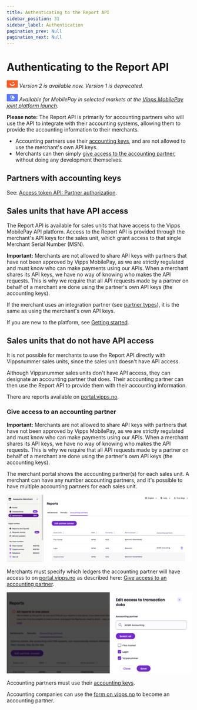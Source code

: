 ```yaml
---
title: Authenticating to the Report API
sidebar_position: 31
sidebar_label: Authentication
pagination_prev: Null
pagination_next: Null
---
```



# Authenticating to the Report API

![Vipps](../images/vipps.png) *Version 2 is available now. Version 1 is deprecated.*

![MobilePay](../images/mp.png) *Available for MobilePay in selected markets at the [Vipps MobilePay joint platform launch](https://www.vippsmobilepay.com/about).*

**Please note:**
The Report API is primarily for accounting partners who will use the API to integrate
with their accounting systems, allowing them to provide the accounting information to their merchants.
* Accounting partners use their
 [accounting keys](https://developer.vippsmobilepay.com/docs/partner/partner-keys/),
 and are not allowed to use the merchant's own API keys.
* Merchants can then simply
 [give access to the accounting partner](#give-access-to-an-accounting-partner),
 without doing any development themselves.

## Partners with accounting keys

See:
[Access token API: Partner authorization](https://developer.vippsmobilepay.com/docs/APIs/access-token-api/#partner-authorization).

## Sales units that have API access

The Report API is available for sales units that have access to the Vipps MobilePay API platform.
Access to the Report API is provided through the merchant's API keys for the sales unit,
which grant access to that single Merchant Serial Number (MSN).

**Important:** Merchants are not allowed to share API keys with partners that have not been approved by
Vipps MobilePay, as we are strictly regulated and must know who can make payments using our APIs.
When a merchant shares its API keys, we have no way of knowing who makes the API requests.
This is why we require that all API requests made by a partner on behalf of a
merchant are done using the partner's own API keys (the accounting keys).

If the merchant uses an integration partner (see
[partner types](https://developer.vippsmobilepay.com/docs/partner#partner-types)),
it is the same as using the merchant's own API keys.

If you are new to the platform, see
[Getting started](https://developer.vippsmobilepay.com/docs/getting-started).

## Sales units that do not have API access

It is not possible for merchants to use the Report API directly with Vippsnummer sales units,
since the sales unit doesn't have API access.

Although Vippsnummer sales units don't have API access, they can designate an accounting partner that does.
Their accounting partner can then use the Report API to provide them with their accounting information.

There are reports available on
[portal.vipps.no](https://portal.vipps.no).

### Give access to an accounting partner

**Important:** Merchants are not allowed to share API keys with partners that have not been approved by
Vipps MobilePay, as we are strictly regulated and must know who can make payments using our APIs.
When a merchant shares its API keys, we have no way of knowing who makes the API requests.
This is why we require that all API requests made by a partner on behalf of a
merchant are done using the partner's own API keys (the accounting keys).

The merchant portal shows the accounting partner(s) for each sales unit.
A merchant can have any number accounting partners, and it's possible to have multiple accounting partners for each sales unit.

![Overview over accounting-partners](../images/portal-accounting-partners-overview.png)

Merchants must specify which ledgers the accounting partner will have access to on
[portal.vipps.no](https://portal.vipps.no)
as described here:
[Give access to an accounting partner](https://developer.vippsmobilepay.com/docs/APIs/report-api/api-guide/overview/#give-access-to-an-accounting-partner).

![Add a new accounting-partner](../images/portal-accounting-partners-edit.png)

Accounting partners must use their
[accounting keys](https://developer.vippsmobilepay.com/docs/partner/partner-keys/#types-of-partner-keys).

Accounting companies can use the
[form on vipps.no](https://www.vipps.no/developer/become-a-partner/)
to become an accounting partner.

